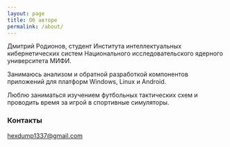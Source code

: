 ```yaml
---
layout: page
title: Об авторе
permalink: /about/
---
```


Дмитрий Родионов, студент Института интеллектуальных кибернетических систем Национального исследовательского ядерного университета МИФИ.

Занимаюсь анализом и обратной разработкой компонентов приложений для платформ Windows, Linux и Android.

Люблю заниматься изучением футбольных тактических схем и проводить время за игрой в спортивные симуляторы.

### Контакты

[hexdump1337@gmail.com](mailto:hexdump1337@gmail.com)
